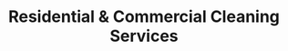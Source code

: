 ---
title: Residential & Commercial Cleaning Services
description: We offer floor care, residential and commercial cleaning services in the greater Montreal area. Get a free quote today!
bannerh1: Our Services
layout: services

Service1: Commercial Floor Care Services
Service1_desc: Professionally clean your floors and ensure a healthy and safe environment for you, your team, and your clients, while saving the planet at the same time. Save thousands of dollars in repairs and replacements by prolonging the life of your floors for years with proper care at a fraction of the cost!
service1_bonus1: FREE disinfection or assessment for your premises - Minimum $300 Value 
service1_bonus2: FREE COVID-19 Preventative control plan template - $100 Value
service1_bonus3: DISCOUNT VOUCHERS for eCommerce shop and all their staff!

service2: Commercial Cleaning Services
service2_desc: Regardless if you need a one-time deep cleaning and disinfection of your facility or regular maintenance, we are there for you! We service the Montreal and grand Montreal region offering high quality, professional cleaning, and disinfection services to small to medium commercial clients and condo associations.<br><br>

service2_desc2: <small>Despite the current situation we still strive to minimize the use of harsh chemicals that negatively impact the environment and our health! Disinfection has indeed become a vital part of our “new normal” and at least in the short-term, it seems to be inevitable in public and shared areas. We, therefore, try to do our best in selecting the least harmful solutions.</small>
service3: Residential Green Cleaning
service3_desc: Saving the planet one home at a time! We use innovative and sustainable green cleaning materials to ensure that your homes are safe and sparkling clean each and every time! We offer FREE estimation to ensure we fully understand your requirements and provide an all-inclusive price per visit tailored to your specific needs and requirements.<br><br>Just book us when you need us and we will be there to give you a hand with everything you need!<br><br>No budget for a regular cleaner? We’ve got you covered! Our one-time professional cleaning service is the perfect solution!<br><br>No hidden fees & no contracts!!

cta: QUESTIONS ABOUT OUR PRODUCTS OR SERVICES?
cta_sub: 
cta_link: /contact
---